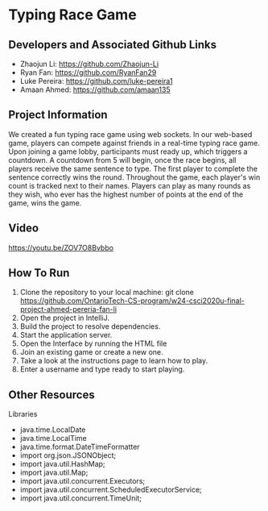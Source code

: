 # Typing Race Game

## Developers and Associated Github Links
-	Zhaojun Li: https://github.com/Zhaojun-Li
-	Ryan Fan: https://github.com/RyanFan29
-	Luke Pereira: https://github.com/luke-pereira1
-	Amaan Ahmed: https://github.com/amaan135

## Project Information

We created a fun typing race game using web sockets. In our web-based game, players can compete against friends in a real-time typing race game. Upon joining a game lobby, participants must ready up, which triggers a countdown. A countdown from 5 will begin, once the race begins, all players receive the same sentence to type. The first player to complete the sentence correctly wins the round. Throughout the game, each player's win count is tracked next to their names. Players can play as many rounds as they wish, who ever has the highest number of points at the end of the game, wins the game.

## Video

https://youtu.be/ZOV7O8Bvbbo

## How To Run
1. Clone the repository to your local machine: git clone https://github.com/OntarioTech-CS-program/w24-csci2020u-final-project-ahmed-pereria-fan-li
2. Open the project in IntelliJ.
3. Build the project to resolve dependencies.
4. Start the application server.
5. Open the Interface by running the HTML file
6. Join an existing game or create a new one.
7. Take a look at the instructions page to learn how to play.
8. Enter a username and type ready to start playing.

## Other Resources
Libraries
- java.time.LocalDate
- java.time.LocalTime
- java.time.format.DateTimeFormatter
- import org.json.JSONObject;
- import java.util.HashMap;
- import java.util.Map;
- import java.util.concurrent.Executors;
- import java.util.concurrent.ScheduledExecutorService;
- import java.util.concurrent.TimeUnit;
